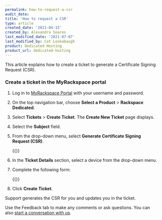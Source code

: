 ```yaml
---
permalink: how-to-request-a-csr
audit_date:
title: 'How to request a CSR'
type: article
created_date: '2021-04-15'
created_by: Alexandra Soares
last_modified_date: '2021-07-07'
last_modified_by: Cat Lookabaugh
product: Dedicated Hosting
product_url: dedicated-hosting
---
```


This article explains how to create a ticket to generate a Certificate Signing
Request (CSR).

### Create a ticket in the MyRackspace portal

1. Log in to [MyRackspace Portal](https://login.rackspace.com/login) with your username and password.

2. On the top navigation bar, choose **Select a Product** > **Rackspace Dedicated**.

3. Select **Tickets** > **Create Ticket**. The **Create New Ticket** page displays.

4. Select the **Subject** field.

5. From the drop-down menu, select **Generate Certificate Signing Request (CSR)**.

   {{<image src="CSR1.png" alt="" title="">}}

6. In the **Ticket Details** section, select a device from the drop-down menu.

7. Complete the following form:

   {{<image src="CSR2.png" alt="" title="">}}

8. Click **Create Ticket**.

Support generates the CSR for you and updates you in the ticket.

Use the Feedback tab to make any comments or ask questions. You can also [start a conversation with us](https://www.rackspace.com/contact).
